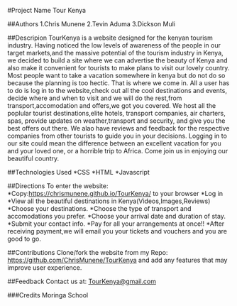 #Project Name
Tour Kenya

##Authors
1.Chris Munene
2.Tevin Aduma
3.Dickson Muli

##Descripion
TourKenya is a website designed for the kenyan tourism industry. Having noticed the low levels of awareness
of the people in our target markets,and the massive potential of the tourism industry in Kenya, we decided to build a site where we can advertise the beauty of Kenya and also make it convenient for tourists to make plans to visit our lovely country. Most people want to take a vacation somewhere in kenya but do not do so because the planning is too hectic. That is where we come in. All a user has to do is log in to the website,check out all the cool destinations and events, decide where and when to visit and we will do the rest,from transport,accomodation and offers,we got you covered. We host all the poplular tourist destinations,elite hotels, transport companies, air charters, spas, provide updates on weather,transport and security, and give you the best offers out there. We alao have reviews and feedback for the respective companies from other tourists to guide you in your decisions. Logging in to our site could mean the difference between an excellent vacation for you and your loved one, or a horrible trip to Africa. Come join us in enjoying our beautiful country.

##Technologies Used
*CSS
*HTML
*Javascript

##Directions
To enter the website:
*Copy:https://chrismunene.github.io/TourKenya/ to your browser
*Log in
*View all the beautiful destinations in Kenya(Videos,Images,Reviews)
*Choose your destinations.
*Choose the type of transport and accomodations you prefer.
*Choose your arrival date and duration of stay.
*Submit your contact info.
*Pay for all your arrangements at once!!
*After receiving payment,we will email you your tickets and vouchers and you are good to go.

##Contributions
Clone/fork the website from my Repo: https://github.com/ChrisMunene/TourKenya and add any features that may
improve user experience.

##Feedback
Contact us at: TourKenya@gmail.com

###Credits
Moringa School